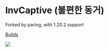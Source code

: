 # InvCaptive (불편한 동거)

Forked by paring, with 1.20.2 support

[Builds](https://jenkins.paring.moe/job/Fork/job/InvCaptive/)

[![](http://img.youtube.com/vi/bUziXPSoP30/0.jpg)](http://www.youtube.com/watch?v=bUziXPSoP30 "")

